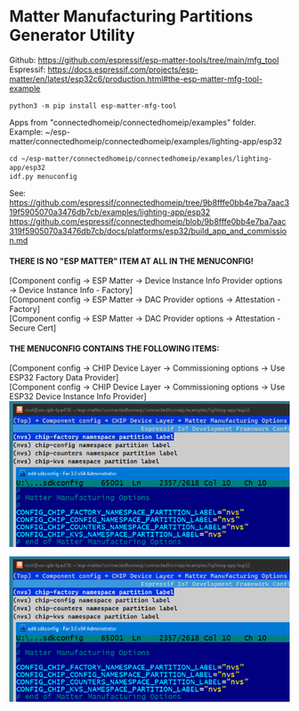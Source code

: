 # Matter Manufacturing Partitions Generator Utility
Github: https://github.com/espressif/esp-matter-tools/tree/main/mfg_tool  
Espressif: https://docs.espressif.com/projects/esp-matter/en/latest/esp32c6/production.html#the-esp-matter-mfg-tool-example  

~~~
python3 -m pip install esp-matter-mfg-tool
~~~
Apps from "connectedhomeip/connectedhomeip/examples" folder.  
Example: ~/esp-matter/connectedhomeip/connectedhomeip/examples/lighting-app/esp32  
~~~
cd ~/esp-matter/connectedhomeip/connectedhomeip/examples/lighting-app/esp32
idf.py menuconfig
~~~
See: https://github.com/espressif/connectedhomeip/tree/9b8fffe0bb4e7ba7aac319f5905070a3476db7cb/examples/lighting-app/esp32  
https://github.com/espressif/connectedhomeip/blob/9b8fffe0bb4e7ba7aac319f5905070a3476db7cb/docs/platforms/esp32/build_app_and_commission.md  

#### THERE IS NO "ESP MATTER" ITEM AT ALL IN THE MENUCONFIG!
[Component config → ESP Matter → Device Instance Info Provider options → Device Instance Info - Factory]  
[Component config → ESP Matter → DAC Provider options → Attestation - Factory]  
[Component config → ESP Matter → DAC Provider options → Attestation - Secure Cert]  

#### THE MENUCONFIG CONTAINS THE FOLLOWING ITEMS:  
[Component config → CHIP Device Layer → Commissioning options → Use ESP32 Factory Data Provider]  
[Component config → CHIP Device Layer → Commissioning options → Use ESP32 Device Instance Info Provider]  
![](../images/esp-matter-mfg-tool/esp-matter-mfg-tool_02.png)  
  
![](../images/esp-matter-mfg-tool/esp-matter-mfg-tool_02.png)  
  
